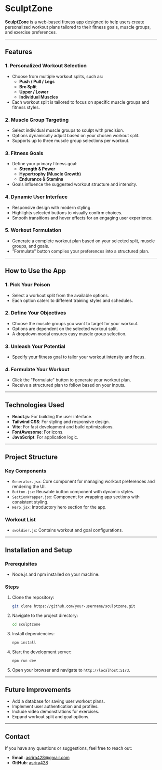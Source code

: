 # SculptZone

**SculptZone** is a web-based fitness app designed to help users create personalized workout plans tailored to their fitness goals, muscle groups, and exercise preferences.

---

## Features

### 1. Personalized Workout Selection
- Choose from multiple workout splits, such as:
  - **Push / Pull / Legs**
  - **Bro Split**
  - **Upper / Lower**
  - **Individual Muscles**
- Each workout split is tailored to focus on specific muscle groups and fitness styles.

### 2. Muscle Group Targeting
- Select individual muscle groups to sculpt with precision.
- Options dynamically adjust based on your chosen workout split.
- Supports up to three muscle group selections per workout.

### 3. Fitness Goals
- Define your primary fitness goal:
  - **Strength & Power**
  - **Hypertrophy (Muscle Growth)**
  - **Endurance & Stamina**
- Goals influence the suggested workout structure and intensity.

### 4. Dynamic User Interface
- Responsive design with modern styling.
- Highlights selected buttons to visually confirm choices.
- Smooth transitions and hover effects for an engaging user experience.

### 5. Workout Formulation
- Generate a complete workout plan based on your selected split, muscle groups, and goals.
- "Formulate" button compiles your preferences into a structured plan.

---

## How to Use the App

### 1. Pick Your Poison
- Select a workout split from the available options.
- Each option caters to different training styles and schedules.

### 2. Define Your Objectives
- Choose the muscle groups you want to target for your workout.
- Options are dependent on the selected workout split.
- A dropdown modal ensures easy muscle group selection.

### 3. Unleash Your Potential
- Specify your fitness goal to tailor your workout intensity and focus.

### 4. Formulate Your Workout
- Click the "Formulate" button to generate your workout plan.
- Receive a structured plan to follow based on your inputs.

---

## Technologies Used

- **React.js**: For building the user interface.
- **Tailwind CSS**: For styling and responsive design.
- **Vite**: For fast development and build optimizations.
- **FontAwesome**: For icons.
- **JavaScript**: For application logic.

---

## Project Structure

### Key Components
- `Generator.jsx`: Core component for managing workout preferences and rendering the UI.
- `Button.jsx`: Reusable button component with dynamic styles.
- `SectionWrapper.jsx`: Component for wrapping app sections with consistent styling.
- `Hero.jsx`: Introductory hero section for the app.

### Workout List
- `swoldier.js`: Contains workout and goal configurations.

---

## Installation and Setup

### Prerequisites
- Node.js and npm installed on your machine.

### Steps
1. Clone the repository:
   ```bash
   git clone https://github.com/your-username/sculptzone.git
   ```
2. Navigate to the project directory:
   ```bash
   cd sculptzone
   ```
3. Install dependencies:
   ```bash
   npm install
   ```
4. Start the development server:
   ```bash
   npm run dev
   ```
5. Open your browser and navigate to `http://localhost:5173`.

---

## Future Improvements
- Add a database for saving user workout plans.
- Implement user authentication and profiles.
- Include video demonstrations for exercises.
- Expand workout split and goal options.

---

## Contact
If you have any questions or suggestions, feel free to reach out:
- **Email**: asrira428@gmail.com
- **GitHub**: [asrira428](https://github.com/asrira428)

